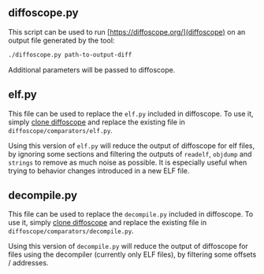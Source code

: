 ## diffoscope.py

This script can be used to run [https://diffoscope.org/](diffoscope) on an output file generated by the tool:

```bash
./diffoscope.py path-to-output-diff
```

Additional parameters will be passed to diffoscope.

## elf.py

This file can be used to replace the `elf.py` included in diffoscope. To use it, simply [clone diffoscope](https://salsa.debian.org/reproducible-builds/diffoscope) and replace the existing file in `diffoscope/comparators/elf.py`.

Using this version of `elf.py` will reduce the output of diffoscope for elf files, by ignoring some sections and filtering the outputs of `readelf`, `objdump` and `strings` to remove as much noise as possible. It is especially useful when trying to behavior changes introduced in a new ELF file.

## decompile.py

This file can be used to replace the `decompile.py` included in diffoscope. To use it, simply [clone diffoscope](https://salsa.debian.org/reproducible-builds/diffoscope) and replace the existing file in `diffoscope/comparators/decompile.py`.

Using this version of `decompile.py` will reduce the output of diffoscope for files using the decompiler (currently only ELF files), by filtering some offsets / addresses.

